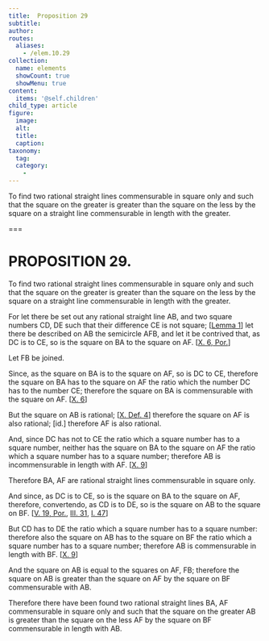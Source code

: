 ```yaml
---
title:  Proposition 29
subtitle: 
author:
routes:
  aliases:
    - /elem.10.29
collection:
  name: elements
  showCount: true
  showMenu: true
content:
  items: '@self.children'
child_type: article
figure:
  image:
  alt:
  title:
  caption:
taxonomy:
  tag:
  category:
    - 
---
```


<p><hi rend="ital">To find two rational straight lines commensurable in square only and such that the square on the greater is greater than the square on the less by the square on a straight line commensurable in length with the greater</hi>. </p>

===

<h1>PROPOSITION 29.</h1>
<p><span class="ital">To find two rational straight lines commensurable in square only and such that the square on the greater is greater than the square on the less by the square on a straight line commensurable in length with the greater</span>. </p>

<p>For let there be set out any rational straight line <span class="ital">AB</span>, and two square numbers <span class="ital">CD</span>, <span class="ital">DE</span> such that their difference <span class="ital">CE</span> is not square; [<a href="/elem.10.28.l.1">Lemma 1</a>] let there be described on <span class="ital">AB</span> the semicircle <span class="ital">AFB</span>, <pb n="67"/>and let it be contrived that, <span class="center">as <span class="ital">DC</span> is to <span class="ital">CE</span>, so is the square on <span class="ital">BA</span> to the square on <span class="ital">AF</span>. [<a href="/elem.10.6.p.1">X. 6, Por.</a>]</span>
      </p>

<p>Let <span class="ital">FB</span> be joined. </p>

<p>Since, as the square on <span class="ital">BA</span> is to the square on <span class="ital">AF</span>, so is <span class="ital">DC</span> to <span class="ital">CE</span>, therefore the square on <span class="ital">BA</span> has to the square on <span class="ital">AF</span> the ratio which the number <span class="ital">DC</span> has to the number <span class="ital">CE</span>; therefore the square on <span class="ital">BA</span> is commensurable with the square on <span class="ital">AF</span>. [<a href="/elem.10.6">X. 6</a>] 
      </p>

<p>But the square on <span class="ital">AB</span> is rational; [<a href="/elem.10.def.4">X. Def. 4</a>] therefore the square on <span class="ital">AF</span> is also rational; [<span class="ital">id.</span>] therefore <span class="ital">AF</span> is also rational. </p>

<p>And, since <span class="ital">DC</span> has not to <span class="ital">CE</span> the ratio which a square number has to a square number, neither has the square on <span class="ital">BA</span> to the square on <span class="ital">AF</span> the ratio which a square number has to a square number; therefore <span class="ital">AB</span> is incommensurable in length with <span class="ital">AF</span>. [<a href="/elem.10.9">X. 9</a>] </p>

<p>Therefore <span class="ital">BA</span>, <span class="ital">AF</span> are rational straight lines commensurable in square only. </p>

<p>And since, as <span class="ital">DC</span> is to <span class="ital">CE</span>, so is the square on <span class="ital">BA</span> to the square on <span class="ital">AF</span>, therefore, <foreign lang="la">convertendo</foreign>, as <span class="ital">CD</span> is to <span class="ital">DE</span>, so is the square on <span class="ital">AB</span> to the square on <span class="ital">BF</span>. [<a href="/elem.5.19.p.1">V. 19, Por.</a>, <a href="/elem.3.31">III. 31</a>, <a href="/elem.1.47">I. 47</a>] </p>

<p>But <span class="ital">CD</span> has to <span class="ital">DE</span> the ratio which a square number has to a square number: therefore also the square on <span class="ital">AB</span> has to the square on <span class="ital">BF</span> the ratio which a square number has to a square number; therefore <span class="ital">AB</span> is commensurable in length with <span class="ital">BF</span>. [<a href="/elem.10.9">X. 9</a>] </p>

<p>And the square on <span class="ital">AB</span> is equal to the squares on <span class="ital">AF</span>, <span class="ital">FB</span>; therefore the square on <span class="ital">AB</span> is greater than the square on <span class="ital">AF</span> by the square on <span class="ital">BF</span> commensurable with <span class="ital">AB</span>. </p>

<p>Therefore there have been found two rational straight lines <span class="ital">BA</span>, <span class="ital">AF</span> commensurable in square only and such that the square on the greater <span class="ital">AB</span> is greater than the square on the less <span class="ital">AF</span> by the square on <span class="ital">BF</span> commensurable in length with <span class="ital">AB</span>.<pb n="68"/></p>
